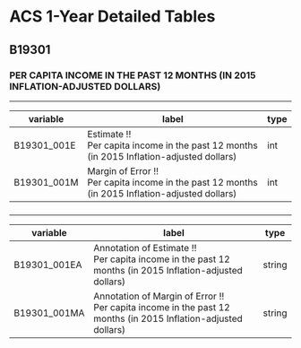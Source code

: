 # ACS 1-Year Detailed Tables

## B19301

### PER CAPITA INCOME IN THE PAST 12 MONTHS (IN 2015 INFLATION-ADJUSTED DOLLARS)

___

| variable | label | type |
| ----- | ----- | ----- |
| B19301_001E | Estimate !!<br>Per capita income in the past 12 months (in 2015 Inflation-adjusted dollars) | int |
| B19301_001M | Margin of Error !!<br>Per capita income in the past 12 months (in 2015 Inflation-adjusted dollars) | int |
### 

___

| variable | label | type |
| ----- | ----- | ----- |
| B19301_001EA | Annotation of Estimate !!<br>Per capita income in the past 12 months (in 2015 Inflation-adjusted dollars) | string |
| B19301_001MA | Annotation of Margin of Error !!<br>Per capita income in the past 12 months (in 2015 Inflation-adjusted dollars) | string |

